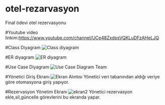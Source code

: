 # otel-rezarvasyon
Final ödevi otel rezervasyonu

#Youtube video linkim:https://www.youtube.com/channel/UCe48ZxdpsVQKLuDFzAHeLJQ

#Class Diyagram
![Class diyagram](https://github.com/user-attachments/assets/c4604f53-37f0-4eea-9d1a-c590df5fdd30)

#ER diyagram
![ER diyagram](https://github.com/user-attachments/assets/75d0900b-7496-4bb2-92bc-23283c3c5bb1)

#Use Case Diyagram
![Use Case Diagram Team](https://github.com/user-attachments/assets/f2763b77-b836-44fc-a705-974434edcaab)

#Yönetici Giriş Ekranı
![Ekran Alıntısı](https://github.com/user-attachments/assets/67e6ae2e-7ae7-432c-86b3-fc8884841406)
Yönetici veri tabanından aldığı veriye göre otomasyona giriş yapıyor.

#Rezervasyon Yönetim Ekranı
![ekran2](https://github.com/user-attachments/assets/f70801bd-254c-4b85-a340-3261c914fdc7)
Yönetici rezervasyon ekle,sil,güncelle görevlerini bu ekranda yapar.


